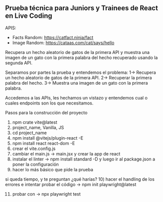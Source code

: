 ## Prueba técnica para Juniors y Trainees de React en Live Coding

APIS: 

- Facts Random: https://catfact.ninja/fact
- Image Random: https://cataas.com/cat/says/hello 

Recupera un hecho aleatorio de gatos de la primera API y muestra una imagen de un gato con la primera palabra del hecho recuperado usando la segunda API.

Separamos por partes la prueba y entendemos el problema: 
1-> Recupera un hecho aleatorio de gatos de la primera API.
2-> Recuperar la primera palabra del hecho.
3-> Muestra una imagen de un gato con la primera palabra. 

Accedemos a las APIs, les hechamos un vistazo y entendemos cual o cuales endpoints son los que necesitamos.



Pasos para la construcción del proyecto 

1) npm crate vite@latest
2) project_name, Vanilla, JS
3) cd project_name 
4) npm install @vitejs/plugin-react -E
5) npm install react react-dom -E
6) crear el vite.config.js
7) cambiar el main.js -> main.jsx y crear la app de react 
8) instalar el linter  -> npm install standard -D   y luego ir al package.json a poner la configuración 
9) hacer lo más básico que pide la prueba

si queda tiempo, y te preguntan ¿qué harías? 
10) hacer el handling de los errores e intentar probar el código -> npm init playwright@latest 

11) probar con -> npx playwright test